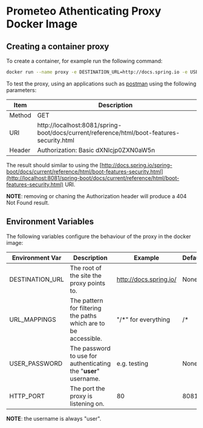 # Prometeo Athenticating Proxy Docker Image

## Creating a container proxy

To create a container, for example run the following command:

```bash
docker run --name proxy -e DESTINATION_URL=http://docs.spring.io -e USER_PASSWORD=testing -p 8081:8081 -d prometeo-auth:0.0.1-0
```

To test the proxy, using an applications such as [postman](https://www.getpostman.com/) using the following parameters:

| Item  | Description |
|---|---|
| Method  |  GET |  
| URI  | http://localhost:8081/spring-boot/docs/current/reference/html/boot-features-security.html |   
| Header  | Authorization: Basic dXNlcjp0ZXN0aW5n  |   

The result should similar to using the [http://docs.spring.io/spring-boot/docs/current/reference/html/boot-features-security.html](http://localhost:8081/spring-boot/docs/current/reference/html/boot-features-security.html) URI.

**NOTE**: removing or chaning the Authorization header will produce a 404 Not Found result.

## Environment Variables
The following variables configure the behaviour of the proxy in the docker image:

| Environment Var  | Description  | Example  | Default |
|---|---|---|---|
| DESTINATION_URL   | The root of the site the proxy points to.  | http://docs.spring.io/  | None |
| URL_MAPPINGS  | The pattern for filtering the paths which are to be accessible.  | "/*" for everything  | /* |
| USER_PASSWORD  | The password to use for authenticating the "**user**" username. | e.g. testing  | None |
| HTTP_PORT  | The port the proxy is listening on. | 80  | 8081 |

**NOTE**: the username is always "user".